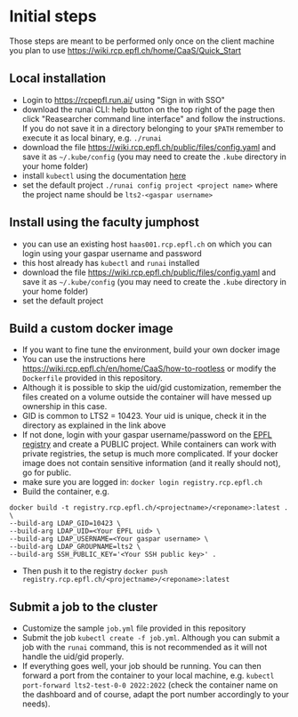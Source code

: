 # Initial steps

Those steps are meant to be performed only once on the client machine you plan to use
https://wiki.rcp.epfl.ch/home/CaaS/Quick_Start

## Local installation
- Login to https://rcpepfl.run.ai/ using "Sign in with SSO"
- download the runai CLI: help button on the top right of the page then click "Reasearcher command line interface" and follow the instructions. If you do not save it in a directory belonging to your `$PATH` remember to execute it as local binary, e.g. `./runai`
- download the file https://wiki.rcp.epfl.ch/public/files/config.yaml and save it as `~/.kube/config` (you may need to create the `.kube` directory in your home folder)
- install `kubectl` using the documentation [here](https://kubernetes.io/docs/tasks/tools/#kubectl)
-  set the default project `./runai config project <project name>`  where the project name should be `lts2-<gaspar username>`

## Install using the faculty jumphost
- you can use an existing host `haas001.rcp.epfl.ch` on which you can login using your gaspar username and password
- this host already has `kubectl` and `runai` installed
- download the file https://wiki.rcp.epfl.ch/public/files/config.yaml and save it as `~/.kube/config` (you may need to create the `.kube` directory in your home folder)
- set the default project 


## Build a custom docker image
- If you want to fine tune the environment, build your own docker image
- You can use the instructions here https://wiki.rcp.epfl.ch/en/home/CaaS/how-to-rootless or modify the `Dockerfile` provided in this repository. 
- Although it is possible to skip the uid/gid customization, remember the files created on a volume outside the container will have messed up ownership in this case.
- GID is common to LTS2 = 10423. Your uid is unique, check it in the directory as explained in the link above
- If not done, login with your gaspar username/password on the [EPFL registry](https://registry.rcp.epfl.ch) and create a PUBLIC project. While containers can work with private registries, the setup is much more complicated. If your docker image does not contain sensitive information (and it really should not), go for public.
- make sure you are logged in: `docker login registry.rcp.epfl.ch`
- Build the container, e.g.
```
docker build -t registry.rcp.epfl.ch/<projectname>/<reponame>:latest . \
--build-arg LDAP_GID=10423 \
--build-arg LDAP_UID=<Your EPFL uid> \
--build-arg LDAP_USERNAME=<Your gaspar username> \
--build-arg LDAP_GROUPNAME=lts2 \
--build-arg SSH_PUBLIC_KEY='<Your SSH public key>' .
```
- Then push it to the registry `docker push registry.rcp.epfl.ch/<projectname>/<reponame>:latest`

## Submit a job to the cluster
- Customize the sample `job.yml` file provided in this repository
- Submit the job `kubectl create -f job.yml`. Although you can submit a job with the `runai` command, this is not recommended as it will not handle the uid/gid properly.
- If everything goes well, your job should be running. You can then forward a port from the container to your local machine, e.g. `kubectl port-forward lts2-test-0-0 2022:2022` (check the container name on the dashboard and of course, adapt the port number accordingly to your needs).
